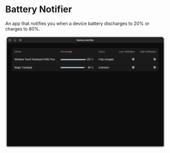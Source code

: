 # Battery Notifier

An app that notifies you when a device battery discharges to 20% or charges to 80%.

![Battery notifier screenshot](screenshot.png?raw=true "Screenshot")
